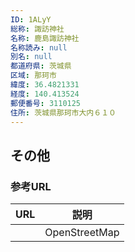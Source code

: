 ```yaml
---
ID: 1ALyY
総称: 諏訪神社
名称: 鹿島諏訪神社
名称読み: null
別名: null
都道府県: 茨城県
区域: 那珂市
緯度: 36.4821331
経度: 140.413524
郵便番号: 3110125
住所: 茨城県那珂市大内６１０
---
```


## その他

### 参考URL

| URL | 説明          |
| --- | ------------- |
|     | OpenStreetMap |
